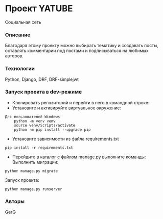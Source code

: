 # Проект YATUBE
Социальная сеть
### Описание
Благодаря этому проекту можно выбирать тематику и создавать посты, оставлять комментарии под постами и подписываться на любимых авторов.
### Технологии
Python, Django, DRF, DRF-simplejwt
### Запуск проекта в dev-режиме
- Клонировать репозиторий и перейти в него в командной строке:
- Установите и активируйте виртуальное окружение:
```
Для пользователей Windows
    python -m venv venv
    source venv/Scripts/activate
    python -m pip install --upgrade pip
```  
- Установите зависимости из файла requirements.txt
```
pip install -r requirements.txt
``` 
- Перейдите в каталог с файлом manage.py выполните команды:
Выполнить миграции:
```
python manage.py migrate
```
Запуск проекта:
```
python manage.py runserver
```
### Авторы
GerG
